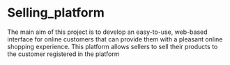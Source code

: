 # Selling_platform
The main aim of this project is to develop an easy-to-use, web-based interface for online customers that can provide them with a pleasant online shopping experience. This platform allows sellers to sell their products to the customer registered in the platform
